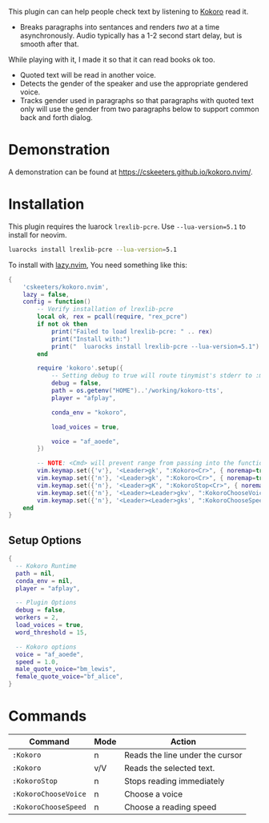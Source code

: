 This plugin can can help people check text by listening to [Kokoro](https://huggingface.co/hexgrad/Kokoro-82M) read it.
* Breaks paragraphs into sentances and renders *two* at a time asynchronously.  Audio typically has a 1-2 second start delay, but is smooth after that.

While playing with it, I made it so that it can read books ok too.
* Quoted text will be read in another voice.
* Detects the gender of the speaker and use the appropriate gendered voice.
* Tracks gender used in paragraphs so that paragraphs with quoted text only will use the gender from two paragraphs below to support common back and forth dialog.


# Demonstration

A demonstration can be found at <https://cskeeters.github.io/kokoro.nvim/>.

# Installation

This plugin requires the luarock `lrexlib-pcre`. Use `--lua-version=5.1` to install for neovim.

```sh
luarocks install lrexlib-pcre --lua-version=5.1
```

To install with [lazy.nvim](https://github.com/folke/lazy.nvim), You need something like this:

```lua
{
    'cskeeters/kokoro.nvim',
    lazy = false,
    config = function()
        -- Verify installation of lrexlib-pcre
        local ok, rex = pcall(require, "rex_pcre")
        if not ok then
            print("Failed to load lrexlib-pcre: " .. rex)
            print("Install with:")
            print("  luarocks install lrexlib-pcre --lua-version=5.1")
        end

        require 'kokoro'.setup({
            -- Setting debug to true will route tinymist's stderr to :messages
            debug = false,
            path = os.getenv("HOME")..'/working/kokoro-tts',
            player = "afplay",

            conda_env = "kokoro",

            load_voices = true,

            voice = "af_aoede",
        })

        -- NOTE: <Cmd> will prevent range from passing into the function correctly
        vim.keymap.set({'v'}, '<Leader>gk', ":Kokoro<Cr>", { noremap=true, silent=true, desc="Read selected text with Kokoro" })
        vim.keymap.set({'n'}, '<Leader>gk', ":Kokoro<Cr>", { noremap=true, silent=true, desc="Read current line with Kokoro" })
        vim.keymap.set({'n'}, '<Leader>gK', ":KokoroStop<Cr>", { noremap=true, silent=true, desc="Stop playing audio from Kokoro" })
        vim.keymap.set({'n'}, '<Leader><Leader>gkv', ":KokoroChooseVoice<Cr>", { noremap=true, silent=true, desc="Choose voice for Kokoro" })
        vim.keymap.set({'n'}, '<Leader><Leader>gks', ":KokoroChooseSpeed<Cr>", { noremap=true, silent=true, desc="Choose speed for Kokoro" })
    end
}
```

## Setup Options

```lua
{
  -- Kokoro Runtime
  path = nil,
  conda_env = nil,
  player = "afplay",

  -- Plugin Options
  debug = false,
  workers = 2,
  load_voices = true,
  word_threshold = 15,

  -- Kokoro options
  voice = "af_aoede",
  speed = 1.0,
  male_quote_voice="bm_lewis",
  female_quote_voice="bf_alice",
}
```

# Commands

| Command              | Mode | Action                          |
|----------------------|------|---------------------------------|
| `:Kokoro`            | n    | Reads the line under the cursor |
| `:Kokoro`            | v/V  | Reads the selected text.        |
| `:KokoroStop`        | n    | Stops reading immediately       |
| `:KokoroChooseVoice` | n    | Choose a voice                  |
| `:KokoroChooseSpeed` | n    | Choose a reading speed          |
